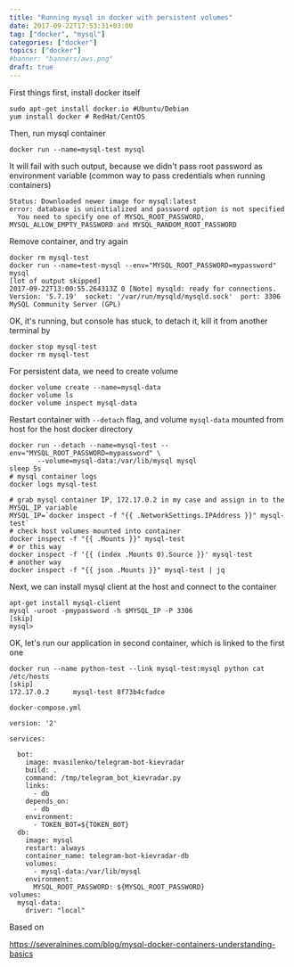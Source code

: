 ```yaml
---
title: "Running mysql in docker with persistent volumes"
date: 2017-09-22T17:53:31+03:00
tag: ["docker", "mysql"]
categories: ["docker"]
topics: ["docker"]
#banner: "banners/aws.png"
draft: true
---
```


First things first, install docker itself

```
sudo apt-get install docker.io #Ubuntu/Debian
yum install docker # RedHat/CentOS
```

Then, run mysql container

```
docker run --name=mysql-test mysql
```

It will fail with such output, because we didn't pass root password as environment variable
(common way to pass credentials when running containers)

```
Status: Downloaded newer image for mysql:latest
error: database is uninitialized and password option is not specified
  You need to specify one of MYSQL_ROOT_PASSWORD, MYSQL_ALLOW_EMPTY_PASSWORD and MYSQL_RANDOM_ROOT_PASSWORD
```

Remove container, and try again

```
docker rm mysql-test
docker run --name=test-mysql --env="MYSQL_ROOT_PASSWORD=mypassword" mysql
[lot of output skipped]
2017-09-22T13:00:55.264313Z 0 [Note] mysqld: ready for connections.
Version: '5.7.19'  socket: '/var/run/mysqld/mysqld.sock'  port: 3306  MySQL Community Server (GPL)
```

OK, it's running, but console has stuck, to detach it, kill it from another terminal by 

```
docker stop mysql-test
docker rm mysql-test
```

For persistent data, we need to create volume

```
docker volume create --name=mysql-data
docker volume ls
docker volume inspect mysql-data
```

Restart container with `--detach` flag, and volume `mysql-data` mounted from host for the host docker directory


```
docker run --detach --name=mysql-test --env="MYSQL_ROOT_PASSWORD=mypassword" \
       --volume=mysql-data:/var/lib/mysql mysql
sleep 5s
# mysql container logs
docker logs mysql-test

# grab mysql container IP, 172.17.0.2 in my case and assign in to the MYSQL_IP variable
MYSQL_IP=`docker inspect -f "{{ .NetworkSettings.IPAddress }}" mysql-test`
# check host volumes mounted into container
docker inspect -f "{{ .Mounts }}" mysql-test
# or this way
docker inspect -f '{{ (index .Mounts 0).Source }}' mysql-test
# another way
docker inspect -f "{{ json .Mounts }}" mysql-test | jq
```

Next, we can install mysql client at the host and connect to the container

```
apt-get install mysql-client
mysql -uroot -pmypassword -h $MYSQL_IP -P 3306
[skip]
mysql>
```

OK, let's run our application in second container, which is linked to the first one

```
docker run --name python-test --link mysql-test:mysql python cat /etc/hosts
[skip]
172.17.0.2      mysql-test 8f73b4cfadce
```


`docker-compose.yml`

```
version: '2'

services:

  bot:
    image: mvasilenko/telegram-bot-kievradar
    build: .
    command: /tmp/telegram_bot_kievradar.py
    links:
      - db
    depends_on:
      - db
    environment:
      - TOKEN_BOT=${TOKEN_BOT}
  db:
    image: mysql
    restart: always
    container_name: telegram-bot-kievradar-db
    volumes:
      - mysql-data:/var/lib/mysql
    environment:
      MYSQL_ROOT_PASSWORD: ${MYSQL_ROOT_PASSWORD}
volumes:
  mysql-data:
    driver: "local"
```


Based on

https://severalnines.com/blog/mysql-docker-containers-understanding-basics
